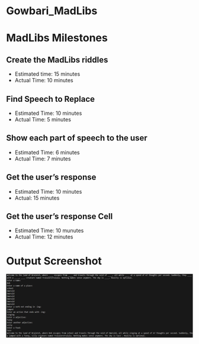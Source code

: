 # Gowbari_MadLibs
# MadLibs Milestones
## Create the MadLibs riddles
- Estimated time: 15 minutes
- Actual Time: 10 minutes

## Find Speech to Replace
- Estimated Time: 10 minutes
- Actual Time: 5 minutes

## Show each part of speech to the user
- Estimated Time: 6 minutes
- Actual Time: 7 minutes

## Get the user’s response
- Estimated Time: 10 minutes
- Actual: 15 minutes

## Get the user’s response Cell
- Estimated Time: 10 munutes
- Actual Time: 12 minutes


# Output Screenshot
![alt text](image-1.png)